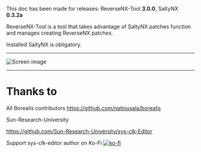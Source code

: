 This doc has been made for releases: ReverseNX-Tool **3.0.0**, SaltyNX **0.3.2a**

ReverseNX-Tool is a tool that takes advantage of SaltyNX patches function and manages creating ReverseNX patches.

Installed SaltyNX is obligatory.

-------------

![Screen image](https://github.com/masagrator/ReverseNX-Tool/blob/master/docs/Screen.jpg?raw=true)

-------------

# Thanks to

All Borealis contributors
https://github.com/natinusala/borealis

Sun-Research-University

https://github.com/Sun-Research-University/sys-clk-Editor

Support sys-clk-editor author on Ko-Fi
[![ko-fi](https://www.ko-fi.com/img/githubbutton_sm.svg)](https://ko-fi.com/X8X0LUTH)<br>
